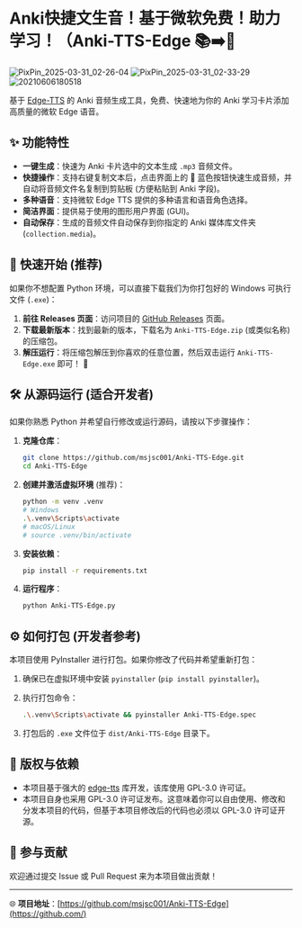 # Anki快捷文生音！基于微软免费！助力学习！（Anki-TTS-Edge 📚➡️🎵
![PixPin_2025-03-31_02-26-04](https://github.com/user-attachments/assets/2668f79b-4e89-4e45-a476-c04b9afae4bb)
![PixPin_2025-03-31_02-33-29](https://github.com/user-attachments/assets/97cc104d-5a92-48bc-b7b8-7465b2cea18a)
![20210606180518](https://github.com/user-attachments/assets/bf232f6c-9e19-418c-a943-2dc3dfd3ea7b)

基于 [Edge-TTS](https://github.com/rany2/edge-tts) 的 Anki 音频生成工具，免费、快速地为你的 Anki 学习卡片添加高质量的微软 Edge 语音。

## ✨ 功能特性

*   **一键生成**：快速为 Anki 卡片选中的文本生成 `.mp3` 音频文件。
*   **快捷操作**：支持右键复制文本后，点击界面上的 🔵 蓝色按钮快速生成音频，并自动将音频文件名复制到剪贴板 (方便粘贴到 Anki 字段)。 
*   **多种语音**：支持微软 Edge TTS 提供的多种语言和语音角色选择。
*   **简洁界面**：提供易于使用的图形用户界面 (GUI)。
*   **自动保存**：生成的音频文件自动保存到你指定的 Anki 媒体库文件夹 (`collection.media`)。

## 🚀 快速开始 (推荐)

如果你不想配置 Python 环境，可以直接下载我们为你打包好的 Windows 可执行文件 (`.exe`)：

1.  **前往 Releases 页面**：访问项目的 [GitHub Releases](https://github.com/msjsc001/Anki-TTS-Edge/releases) 页面。
2.  **下载最新版本**：找到最新的版本，下载名为 `Anki-TTS-Edge.zip` (或类似名称) 的压缩包。
3.  **解压运行**：将压缩包解压到你喜欢的任意位置，然后双击运行 `Anki-TTS-Edge.exe` 即可！ 🎉

## 🛠️ 从源码运行 (适合开发者)

如果你熟悉 Python 并希望自行修改或运行源码，请按以下步骤操作：

1.  **克隆仓库**：

    ```bash
    git clone https://github.com/msjsc001/Anki-TTS-Edge.git
    cd Anki-TTS-Edge
    ```

2.  **创建并激活虚拟环境** (推荐)：

    ```bash
    python -m venv .venv
    # Windows
    .\.venv\Scripts\activate
    # macOS/Linux
    # source .venv/bin/activate
    ```

3.  **安装依赖**：

    ```bash
    pip install -r requirements.txt
    ```

4.  **运行程序**：

    ```bash
    python Anki-TTS-Edge.py
    ```

## ⚙️ 如何打包 (开发者参考)

本项目使用 PyInstaller 进行打包。如果你修改了代码并希望重新打包：

1.  确保已在虚拟环境中安装 `pyinstaller` (`pip install pyinstaller`)。

2.  执行打包命令：

    ```bash
    .\.venv\Scripts\activate && pyinstaller Anki-TTS-Edge.spec
    ```

3.  打包后的 `.exe` 文件位于 `dist/Anki-TTS-Edge` 目录下。

## 📄 版权与依赖

*   本项目基于强大的 [edge-tts](https://github.com/rany2/edge-tts) 库开发，该库使用 GPL-3.0 许可证。
*   本项目自身也采用 GPL-3.0 许可证发布。这意味着你可以自由使用、修改和分发本项目的代码，但基于本项目修改后的代码也必须以 GPL-3.0 许可证开源。

## 🤝 参与贡献

欢迎通过提交 Issue 或 Pull Request 来为本项目做出贡献！

---

🌐 **项目地址**：[https://github.com/msjsc001/Anki-TTS-Edge](https://github.com/)
